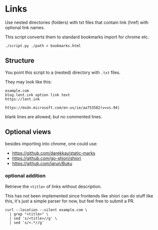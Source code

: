 # Links

Use nested directories (folders) with txt files that contain link (href)
with optional link names.

This script converts them to standard bookmarks import for chrome etc.

```
./script.py ./path > bookmarks.html
```

## Structure

You point this script to a (nested) directory with `.txt` files.

They may look like this:
```
example.com
blog.lent.ink option link text
https://lent.ink

https://msdn.microsoft.com/en-us/ie/aa753582(v=vs.94)
```
blank lines are allowed, but no commented lines.


## Optional views

besides importing into chrome, one could use:

- https://github.com/darekkay/static-marks
- https://github.com/go-shiori/shiori
- https://github.com/jarun/Buku

### optional addition

Retrieve the `<title>` of links without description.

This has not been implemented since frontends like shiori can do stuff like this,
it's just a simple parser for now,
but feel free to submit a PR.

```
curl --location --silent example.com \
  | grep "<title>" \
  | sed 's/<title>//g' \
  | sed 's/<.*//g'
```
